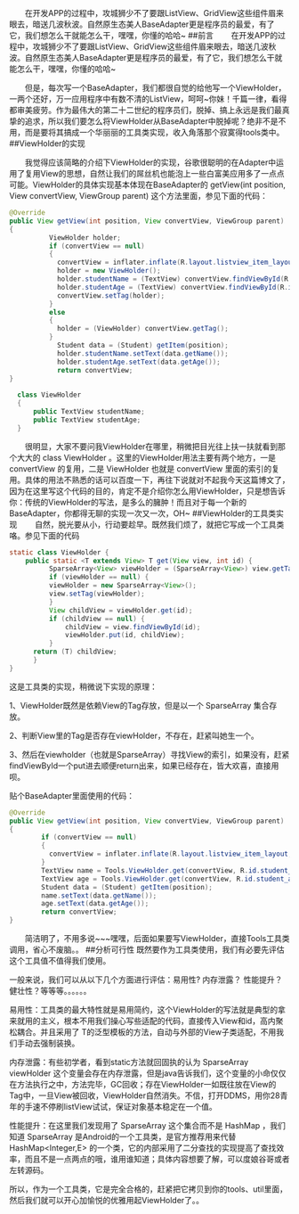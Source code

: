 &emsp;&emsp;在开发APP的过程中，攻城狮少不了要跟ListView、GridView这些组件眉来眼去，暗送几波秋波。自然原生态美人BaseAdapter更是程序员的最爱，有了它，我们想怎么干就能怎么干，嘿嘿，你懂的哈哈~
##前言
&emsp;&emsp;在开发APP的过程中，攻城狮少不了要跟ListView、GridView这些组件眉来眼去，暗送几波秋波。自然原生态美人BaseAdapter更是程序员的最爱，有了它，我们想怎么干就能怎么干，嘿嘿，你懂的哈哈~

&emsp;&emsp;但是，每次写一个BaseAdapter，我们都很自觉的给他写一个ViewHolder，一两个还好，万一应用程序中有数不清的ListView，呵呵~你妹！千篇一律，看得都审美疲劳。作为最伟大的第二十二世纪的程序员们，脱掉、搞上永远是我们最真挚的追求，所以我们要怎么将ViewHolder从BaseAdapter中脱掉呢？绝非不是不用，而是要将其搞成一个华丽丽的工具类实现，收入角落那个寂寞得tools类中。
##ViewHolder的实现

&emsp;&emsp;我觉得应该简略的介绍下ViewHolder的实现，谷歌很聪明的在Adapter中运用了复用View的思想，自然让我们的屌丝机也能泡上一些白富美应用多了一点点可能。ViewHolder的具体实现基本体现在BaseAdapter的 getView(int position, View convertView, ViewGroup parent) 这个方法里面，参见下面的代码：

```java
@Override 
public View getView(int position, View convertView, ViewGroup parent)
{    
          ViewHolder holder;    
          if (convertView == null) 
          {        
            convertView = inflater.inflate(R.layout.listview_item_layout, parent, false); 
            holder = new ViewHolder();        
            holder.studentName = (TextView) convertView.findViewById(R.id.student_name);
            holder.studentAge = (TextView) convertView.findViewById(R.id.student_age);
            convertView.setTag(holder);     
          }     
          else
          {  
            holder = (ViewHolder) convertView.getTag();     
          }     
            Student data = (Student) getItem(position);     
            holder.studentName.setText(data.getName());     
            holder.studentAge.setText(data.getAge());     
            return convertView;
} 
          
  class ViewHolder
  {     
      public TextView studentName;     
      public TextView studentAge; 
  } 
```
&emsp;&emsp;很明显，大家不要问我ViewHolder在哪里，稍微把目光往上扶一扶就看到那个大大的 class ViewHolder 。这里的ViewHolder用法主要有两个地方，一是 convertView 的复用，二是 ViewHolder 也就是 convertView 里面的索引的复用。具体的用法不熟悉的话可以百度一下，再往下说就对不起我今天这篇博文了，因为在这里写这个代码的目的，肯定不是介绍你怎么用ViewHolder，只是想告诉你：传统的ViewHolder的写法，是多么的臃肿！而且对于每一个新的BaseAdapter，你都得无聊的实现一次又一次，OH~
##ViewHolder的工具类实现
&emsp;&emsp;自然，脱光要从小，行动要趁早。既然我们烦了，就把它写成一个工具类咯。参见下面的代码
```java
static class ViewHolder {     
    public static <T extends View> T get(View view, int id) {         
          SparseArray<View> viewHolder = (SparseArray<View>) view.getTag();         
          if (viewHolder == null) {             
          viewHolder = new SparseArray<View>();             
          view.setTag(viewHolder);        
          }         
          View childView = viewHolder.get(id);         
          if (childView == null) {            
              childView = view.findViewById(id);             
              viewHolder.put(id, childView);         
          }         
      return (T) childView;     
      }
}
```
这是工具类的实现，稍微说下实现的原理：

1、ViewHolder既然是依赖View的Tag存放，但是以一个 SparseArray 集合存放。

2、判断View里的Tag是否存在viewHolder，不存在，赶紧叫她生一个。

3、然后在viewholder（也就是SparseArray）寻找View的索引，如果没有，赶紧findViewById一个put进去顺便return出来，如果已经存在，皆大欢喜，直接用呗。

贴个BaseAdapter里面使用的代码：

```java
@Override 
public View getView(int position, View convertView, ViewGroup parent)
{     
        if (convertView == null)
        {        
          convertView = inflater.inflate(R.layout.listview_item_layout, parent, false);    
        }     
        TextView name = Tools.ViewHolder.get(convertView, R.id.student_name);   
        TextView age = Tools.ViewHolder.get(convertView, R.id.student_age);     
        Student data = (Student) getItem(position);     
        name.setText(data.getName());     
        age.setText(data.getAge());          
        return convertView;
} 
```
&emsp;&emsp;简洁明了，不用多说~~~嘿嘿，后面如果要写ViewHolder，直接Tools工具类调用，省心不废脑。。
##分析可行性
既然要作为工具类使用，我们有必要先评估这个工具值不值得我们使用。

一般来说，我们可以从以下几个方面进行评估：易用性? 内存泄露？ 性能提升？ 健壮性？等等等。。。。。。

易用性：工具类的最大特性就是易用简约，这个ViewHolder的写法就是典型的拿来就用的主义，根本不用我们操心写些适配的代码，直接传入View和id，高内聚松耦合。并且采用了<T extends View> T的泛型模板的方法，自动与外部的View子类适配，不用我们手动去强制装换。

内存泄露：有些初学者，看到static方法就回固执的认为 SparseArray<View> viewHolder 这个变量会存在内存泄露，但是java告诉我们，这个变量的小命仅仅在方法执行之中，方法完毕，GC回收；存在ViewHolder一如既往放在View的Tag中，一旦View被回收，ViewHolder自然消失。不信，打开DDMS，用你28青年的手速不停刷listView试试，保证对象基本稳定在一个值。

性能提升：在这里我们发现用了 SparseArray 这个集合而不是 HashMap ，我们知道 SparseArray 是Android的一个工具类，是官方推荐用来代替 HashMap<Integer,E> 的一个类，它的内部采用了二分查找的实现提高了查找效率，而且不是一点两点的哦，谁用谁知道；具体内容想要了解，可以度娘谷哥或者左转源码。

所以，作为一个工具类，它是完全合格的，赶紧把它拷贝到你的tools、util里面，然后我们就可以开心加愉悦的优雅用起ViewHolder了。。

